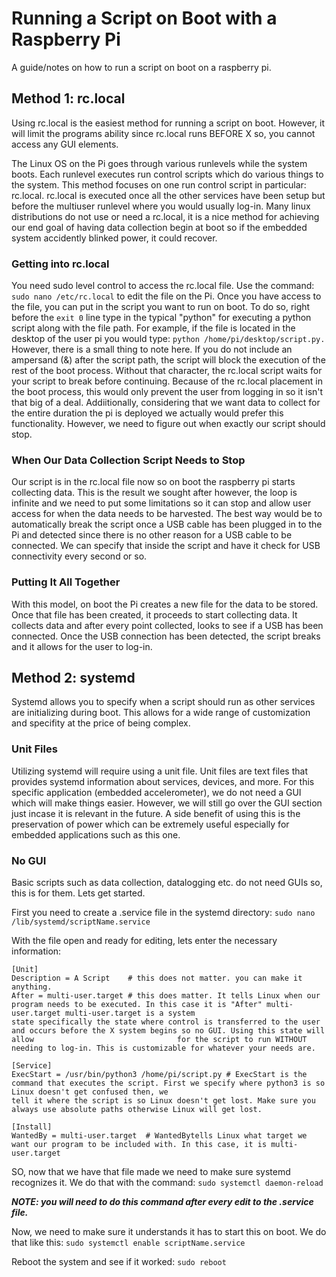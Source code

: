 # Running a Script on Boot with a Raspberry Pi #
A guide/notes on how to run a script on boot on a raspberry pi.

## Method 1: rc.local ##
Using rc.local is the easiest method for running a script on boot. However, it will limit the programs ability since rc.local runs BEFORE X
so, you cannot access any GUI elements.

The Linux OS on the Pi goes through various runlevels while the system boots. Each runlevel executes run control scripts which do various things to the system.
This method focuses on one run control script in particular: rc.local. rc.local is executed once all the other services have been setup but before the multiuser runlevel
where you would usually log-in. Many linux distributions do not use or need a rc.local, it is a nice method for achieving our end goal of having data collection begin at
boot so if the embedded system accidently blinked power, it could recover.

### Getting into rc.local ###
You need sudo level control to access the rc.local file. Use the command: ```sudo nano /etc/rc.local``` to edit the file on the Pi. Once you have access to the file,
you can put in the script you want to run on boot. To do so, right before the ```exit 0``` line type in the typical "python" for executing a python script along with
the file path. For example, if the file is located in the desktop of the user pi you would type: ```python /home/pi/desktop/script.py.``` However, there is a small
thing to note here. If you do not include an ampersand (&) after the script path, the script will block the execution of the rest of the boot process. Without
that character, the rc.local script waits for your script to break before continuing. Because of the rc.local placement in the boot process, this would only prevent
the user from logging in so it isn't that big of a deal. Addiitionally, considering that we want data to collect for the entire duration the pi is deployed we actually
would prefer this functionality. However, we need to figure out when exactly our script should stop.

### When Our Data Collection Script Needs to Stop ###
Our script is in the rc.local file now so on boot the raspberry pi starts collecting data. This is the result we sought after however, the loop is infinite and we need
to put some limitations so it can stop and allow user access for when the data needs to be harvested. The best way would be to automatically break the script once a USB
cable has been plugged in to the Pi and detected since there is no other reason for a USB cable to be connected. We can specify that inside the script and have it check
for USB connectivity every second or so.

### Putting It All Together ###
With this model, on boot the Pi creates a new file for the data to be stored. Once that file has been created, it proceeds to start collecting data. It collects data and
after every point collected, looks to see if a USB has been connected. Once the USB connection has been detected, the script breaks and it allows for the user to log-in.

## Method 2: systemd ##
Systemd allows you to specify when a script should run as other services are initializing during boot. This allows for a wide range of customization and specifity at the price of being complex.

### Unit Files ###
Utilizing systemd will require using a unit file. Unit files are text files that provides systemd information about services, devices, and more. For this specific application (embedded accelerometer), we do not need a GUI which will make things easier. However, we will still go over the GUI section just incase it is relevant in the future. A side benefit of using this is the preservation of power which can be extremely useful especially for embedded applications such as this one.

### No GUI ###
Basic scripts such as data collection, datalogging etc. do not need GUIs so, this is for them. Lets get started.

First you need to create a .service file in the systemd directory: ```sudo nano /lib/systemd/scriptName.service```

With the file open and ready for editing, lets enter the necessary information:
```
[Unit]
Description = A Script    # this does not matter. you can make it anything.
After = multi-user.target # this does matter. It tells Linux when our program needs to be executed. In this case it is "After" multi-user.target multi-user.target is a system                                state specifically the state where control is transferred to the user and occurs before the X system begins so no GUI. Using this state will allow                                for the script to run WITHOUT needing to log-in. This is customizable for whatever your needs are.

[Service]
ExecStart = /usr/bin/python3 /home/pi/script.py # ExecStart is the command that executes the script. First we specify where python3 is so Linux doesn't get confused then, we                                                        tell it where the script is so Linux doesn't get lost. Make sure you always use absolute paths otherwise Linux will get lost.

[Install]
WantedBy = multi-user.target  # WantedBytells Linux what target we want our program to be included with. In this case, it is multi-user.target
 ```
 SO, now that we have that file made we need to make sure systemd recognizes it. We do that with the command: ```sudo systemctl daemon-reload```
 
 ***NOTE: you will need to do this command after every edit to the .service file.***
 
 Now, we need to make sure it understands it has to start this on boot. We do that like this: ```sudo systemctl enable scriptName.service```
 
 Reboot the system and see if it worked: ```sudo reboot```
